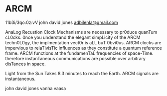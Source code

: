 # ARCM

11b3i/3qo:0z:vV
john david jones
adbilenla@gmail.com

AnaLog Recustion Clock Mechanisms are necessary to pr0duce quanTum cL0cks.  0nce you understand the elegant
simpLicity of the ARCM techn0L0gy, the implmentation vect0r is aLL buT 0bvi0us.  ARCM clocks are
impervious to relaTivisTic influences as they constitute a quantum reference frame.  ARCM functions 
at the fundamenTaL frequencies of space-Time. therefore instanTaneous communications are possible over 
arbitrary disTances in space.  

Light from the Sun Takes 8.3 minutes to reach the Earth.  ARCM signals are instantaneous.  



john david jones
vanha vaasa
